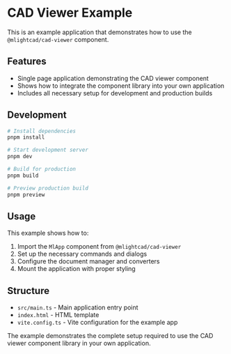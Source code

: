 # CAD Viewer Example

This is an example application that demonstrates how to use the `@mlightcad/cad-viewer` component.

## Features

- Single page application demonstrating the CAD viewer component
- Shows how to integrate the component library into your own application
- Includes all necessary setup for development and production builds

## Development

```bash
# Install dependencies
pnpm install

# Start development server
pnpm dev

# Build for production
pnpm build

# Preview production build
pnpm preview
```

## Usage

This example shows how to:

1. Import the `MlApp` component from `@mlightcad/cad-viewer`
2. Set up the necessary commands and dialogs
3. Configure the document manager and converters
4. Mount the application with proper styling

## Structure

- `src/main.ts` - Main application entry point
- `index.html` - HTML template
- `vite.config.ts` - Vite configuration for the example app

The example demonstrates the complete setup required to use the CAD viewer component library in your own application. 